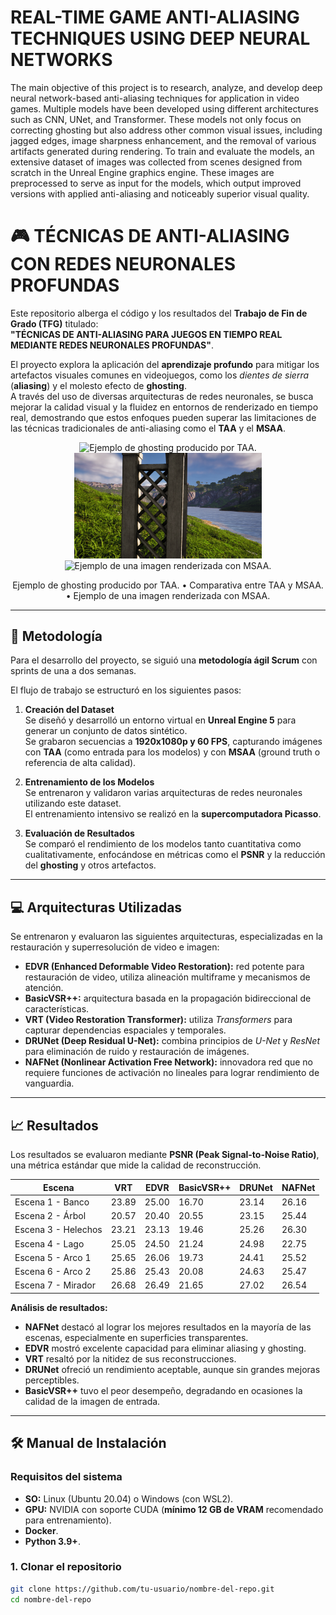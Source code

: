 # REAL-TIME GAME ANTI-ALIASING TECHNIQUES USING DEEP NEURAL NETWORKS

The main objective of this project is to research, analyze, and develop deep neural network-based anti-aliasing techniques for application in video games. Multiple models have been developed using different architectures such as CNN, UNet, and Transformer. These models not only focus on correcting ghosting but also address other common visual issues, including jagged edges, image sharpness enhancement, and the removal of various artifacts generated during rendering. To train and evaluate the models, an extensive dataset of images was collected from scenes designed from scratch in the Unreal Engine graphics engine. These images are preprocessed to serve as input for the models, which output improved versions with applied anti-aliasing and noticeably superior visual quality.

# 🎮 TÉCNICAS DE ANTI-ALIASING CON REDES NEURONALES PROFUNDAS

Este repositorio alberga el código y los resultados del **Trabajo de Fin de Grado (TFG)** titulado:  
**"TÉCNICAS DE ANTI-ALIASING PARA JUEGOS EN TIEMPO REAL MEDIANTE REDES NEURONALES PROFUNDAS"**.

El proyecto explora la aplicación del **aprendizaje profundo** para mitigar los artefactos visuales comunes en videojuegos, como los *dientes de sierra* (**aliasing**) y el molesto efecto de **ghosting**.  
A través del uso de diversas arquitecturas de redes neuronales, se busca mejorar la calidad visual y la fluidez en entornos de renderizado en tiempo real, demostrando que estos enfoques pueden superar las limitaciones de las técnicas tradicionales de anti-aliasing como el **TAA** y el **MSAA**.

<p align="center">
  <img src="TAA_antialiasing_example.gif" alt="Ejemplo de ghosting producido por TAA." width="300"/>
  <img src="TAA_MSAA_comparativa.gif" alt="Comparativa entre TAA y MSAA." width="300"/>
  <img src="MSAA_antialiasing_example.gif" alt="Ejemplo de una imagen renderizada con MSAA." width="300"/>
</p>

<p align="center">
Ejemplo de ghosting producido por TAA. • Comparativa entre TAA y MSAA. • Ejemplo de una imagen renderizada con MSAA.
</p>

---

## 🔬 Metodología

Para el desarrollo del proyecto, se siguió una **metodología ágil Scrum** con sprints de una a dos semanas.

El flujo de trabajo se estructuró en los siguientes pasos:

1. **Creación del Dataset**  
   Se diseñó y desarrolló un entorno virtual en **Unreal Engine 5** para generar un conjunto de datos sintético.  
   Se grabaron secuencias a **1920x1080p y 60 FPS**, capturando imágenes con **TAA** (como entrada para los modelos) y con **MSAA** (ground truth o referencia de alta calidad).

2. **Entrenamiento de los Modelos**  
   Se entrenaron y validaron varias arquitecturas de redes neuronales utilizando este dataset.  
   El entrenamiento intensivo se realizó en la **supercomputadora Picasso**.

3. **Evaluación de Resultados**  
   Se comparó el rendimiento de los modelos tanto cuantitativa como cualitativamente, enfocándose en métricas como el **PSNR** y la reducción del **ghosting** y otros artefactos.

---

## 💻 Arquitecturas Utilizadas

Se entrenaron y evaluaron las siguientes arquitecturas, especializadas en la restauración y superresolución de video e imagen:

- **EDVR (Enhanced Deformable Video Restoration):** red potente para restauración de video, utiliza alineación multiframe y mecanismos de atención.
- **BasicVSR++:** arquitectura basada en la propagación bidireccional de características.
- **VRT (Video Restoration Transformer):** utiliza *Transformers* para capturar dependencias espaciales y temporales.
- **DRUNet (Deep Residual U-Net):** combina principios de *U-Net* y *ResNet* para eliminación de ruido y restauración de imágenes.
- **NAFNet (Nonlinear Activation Free Network):** innovadora red que no requiere funciones de activación no lineales para lograr rendimiento de vanguardia.

---

## 📈 Resultados

Los resultados se evaluaron mediante **PSNR (Peak Signal-to-Noise Ratio)**, una métrica estándar que mide la calidad de reconstrucción.

| Escena            | VRT   | EDVR  | BasicVSR++ | DRUNet | NAFNet |
|-------------------|-------|-------|------------|--------|--------|
| Escena 1 - Banco  | 23.89 | 25.00 | 16.70      | 23.14  | 26.16  |
| Escena 2 - Árbol  | 20.57 | 20.40 | 20.55      | 23.15  | 25.44  |
| Escena 3 - Helechos | 23.21 | 23.13 | 19.46    | 25.26  | 26.30  |
| Escena 4 - Lago   | 25.05 | 24.50 | 21.24      | 24.98  | 22.75  |
| Escena 5 - Arco 1 | 25.65 | 26.06 | 19.73      | 24.41  | 25.52  |
| Escena 6 - Arco 2 | 25.86 | 25.43 | 20.08      | 24.63  | 25.47  |
| Escena 7 - Mirador| 26.68 | 26.49 | 21.65      | 27.02  | 26.54  |

**Análisis de resultados:**
- **NAFNet** destacó al lograr los mejores resultados en la mayoría de las escenas, especialmente en superficies transparentes.  
- **EDVR** mostró excelente capacidad para eliminar aliasing y ghosting.  
- **VRT** resaltó por la nitidez de sus reconstrucciones.  
- **DRUNet** ofreció un rendimiento aceptable, aunque sin grandes mejoras perceptibles.  
- **BasicVSR++** tuvo el peor desempeño, degradando en ocasiones la calidad de la imagen de entrada.  

---

## 🛠️ Manual de Instalación

### Requisitos del sistema
- **SO:** Linux (Ubuntu 20.04) o Windows (con WSL2).  
- **GPU:** NVIDIA con soporte CUDA (**mínimo 12 GB de VRAM** recomendado para entrenamiento).  
- **Docker**.  
- **Python 3.9+**.  

### 1. Clonar el repositorio
```bash
git clone https://github.com/tu-usuario/nombre-del-repo.git
cd nombre-del-repo
